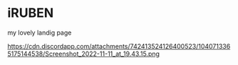 # iRUBEN

my lovely landig page

https://cdn.discordapp.com/attachments/742413524126400523/1040713365175144538/Screenshot_2022-11-11_at_19.43.15.png
